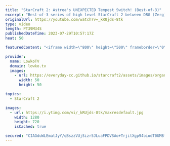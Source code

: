 ```yaml
---
title: "StarCraft 2: Astrea's UNEXPECTED Tempest Switch! (Best-of-3)"
excerpt: "Best-of-3 series of high level StarCraft 2 between DRG (Zerg) and Astrea (Protoss). In this SC2 match it's almost as if DRG decides to focus on making StarCraft: Brood War units only, as he really doesn't play any units that were added with the introduction of Wings of Liberty and StarCraft 2 overall."
originalUrl: https://youtube.com/watch?v=_kRUjds-8tk
type: video
length: PT39M34S
publishedDateTime: 2023-07-29T10:57:17Z
heat: 50

featuredContent: "<iframe width=\"800\" height=\"500\" frameborder=\"0\" src=\"https://www.youtube.com/embed/_kRUjds-8tk\" allow=\"accelerometer; autoplay; encrypted-media; gyroscope; picture-in-picture\" allowfullscreen></iframe>"

provider:
  name: LowkoTV
  domain: lowko.tv
  images:
    - url: https://everyday-cc.github.io/starcraft2/assets/images/organizations/lowko.tv-50x50.jpg
      width: 50
      height: 50

topics:
  - StarCraft 2

images:
  - url: https://i.ytimg.com/vi/_kRUjds-8tk/maxresdefault.jpg
    width: 1280
    height: 720
    isCached: true

secured: "CIAGduWLEmatJyY/qBszzVUjSizr5JLuaFPDVSAo+TrjitXgp94biodT0UMBfyruJdu5OCMR1BjHxIc/lWIqZ4/7mmLnazHJps0my7oIhm89k07IUqDpo2kk8QuBf5PPYCnowlUpwJZdUGIC6nIco3kllmrA7tZ3fvvlOnDGCLiVBinQtlGxG267Hnhqyd4dHCJwUgHVrrB8csFU2n2wxNwCo8yDX9cSMBhhGmpaMIzY+SdEQ8N7vg5rk3/2TU0lGr4reFh8e4AGCjrPj55hOPsCsWZIyLBZPmN5BrE90PlBaSgxLBqvp2vcnrgLU/v0cFqtS5B5JCJUuPYsm97XXOYbB8+HalhCQ3ZxAhkPdOsDqnBk6DFXzdazKB0LQVpNzmLZSFGkSsCRqDIbEDHq9Z5IDvmyoLAUBs0QJK8s7f8=;NtB+2cz0EF7VCHot1iO8cg=="
---
```


